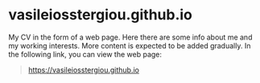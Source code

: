 # vasileiosstergiou.github.io
My CV in the form of a web page. Here there are some info about me and my working interests. More content is expected to be added gradually.
In the following link, you can view the web page:
> https://vasileiosstergiou.github.io
